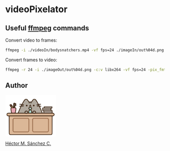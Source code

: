 # videoPixelator



##  Useful [ffmpeg](https://www.ffmpeg.org/) commands

Convert video to frames:

```bash
ffmpeg -i ./videoIn/bodysnatchers.mp4 -vf fps=24 ./imageIn/out%04d.png
```

Convert frames to video:

```bash
ffmpeg -r 24 -i ./imageOut/out%04d.png -c:v libx264 -vf fps=24 -pix_fmt yuv420p ./videoOut/out.mp4
```


##  Author

<img src="./media/pusheen.jpg" height="130px" align="middle"><br>

[Héctor M. Sánchez C.](https://chipdelmal.github.io/)
